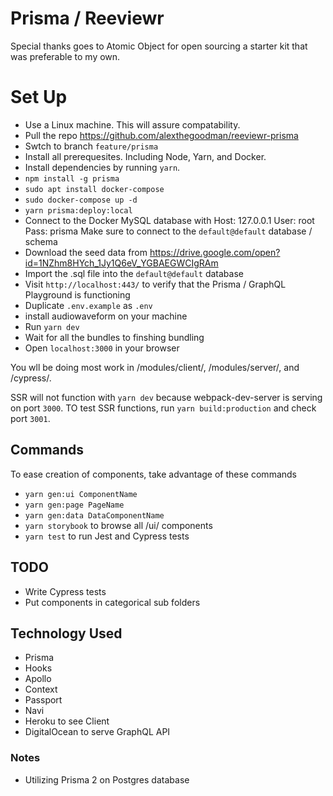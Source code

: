 # Prisma / Reeviewr

Special thanks goes to Atomic Object for open sourcing a starter kit that was preferable to my own.

# Set Up

- Use a Linux machine. This will assure compatability.
- Pull the repo https://github.com/alexthegoodman/reeviewr-prisma
- Swtch to branch `feature/prisma`
- Install all prerequesites. Including Node, Yarn, and Docker.
- Install dependencies by running `yarn`.
- `npm install -g prisma`
- `sudo apt install docker-compose`
- `sudo docker-compose up -d`
- `yarn prisma:deploy:local`
- Connect to the Docker MySQL database with
  Host: 127.0.0.1
  User: root
  Pass: prisma
  Make sure to connect to the `default@default` database / schema
- Download the seed data from https://drive.google.com/open?id=1NZhm8HYch_1Jy1Q6eV_YGBAEGWCIgRAm
- Import the .sql file into the `default@default` database
- Visit `http://localhost:443/` to verify that the Prisma / GraphQL Playground is functioning
- Duplicate `.env.example` as `.env`
- install audiowaveform on your machine
- Run `yarn dev`
- Wait for all the bundles to finshing bundling
- Open `localhost:3000` in your browser

You wll be doing most work in /modules/client/, /modules/server/, and /cypress/.

SSR will not function with `yarn dev` because webpack-dev-server is serving on port `3000`.
TO test SSR functions, run `yarn build:production` and check port `3001`.

## Commands

To ease creation of components, take advantage of these commands

- `yarn gen:ui ComponentName`
- `yarn gen:page PageName`
- `yarn gen:data DataComponentName`
- `yarn storybook` to browse all /ui/ components
- `yarn test` to run Jest and Cypress tests

## TODO

- Write Cypress tests
- Put components in categorical sub folders

## Technology Used

- Prisma
- Hooks
- Apollo
- Context
- Passport
- Navi
- Heroku to see Client
- DigitalOcean to serve GraphQL API

### Notes

- Utilizing Prisma 2 on Postgres database
